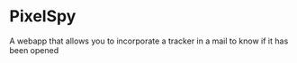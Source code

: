 # PixelSpy
A webapp that allows you to incorporate a tracker in a mail to know if it has been opened
